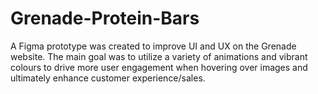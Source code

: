 # Grenade-Protein-Bars
A Figma prototype was created to improve UI and UX on the Grenade website. The main goal was to utilize a variety of animations and vibrant colours to drive more user engagement when hovering over images and ultimately enhance customer experience/sales.
